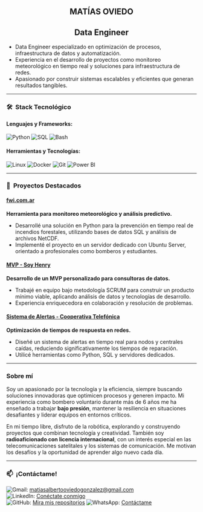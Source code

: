 <h2 align="center">
MATÍAS OVIEDO
</h2>

<h2 align="center">
Data Engineer
</h2>

- Data Engineer especializado en optimización de procesos, infraestructura de datos y automatización.  
- Experiencia en el desarrollo de proyectos como monitoreo meteorológico en tiempo real y soluciones para infraestructura de redes.  
- Apasionado por construir sistemas escalables y eficientes que generan resultados tangibles.

---

### 🛠 &nbsp;Stack Tecnológico
#### **Lenguajes y Frameworks:**
![Python](https://img.shields.io/badge/-Python-3776AB?style=flat&logo=python&logoColor=white)
![SQL](https://img.shields.io/badge/-SQL-4479A1?style=flat&logo=mysql&logoColor=white)
![Bash](https://img.shields.io/badge/-Bash-4EAA25?style=flat&logo=gnu-bash&logoColor=white)

#### **Herramientas y Tecnologías:**
![Linux](https://img.shields.io/badge/-Linux-FCC624?style=flat&logo=linux&logoColor=black)
![Docker](https://img.shields.io/badge/-Docker-2496ED?style=flat&logo=docker&logoColor=white)
![Git](https://img.shields.io/badge/-Git-F05032?style=flat&logo=git&logoColor=white)
![Power BI](https://img.shields.io/badge/-Power%20BI-F2C811?style=flat&logo=power-bi&logoColor=black)

---

### 🚀 &nbsp;Proyectos Destacados
#### [fwi.com.ar](https://github.com/matiasoviedo28/fwi)
**Herramienta para monitoreo meteorológico y análisis predictivo.**  
- Desarrollé una solución en Python para la prevención en tiempo real de incendios forestales, utilizando bases de datos SQL y análisis de archivos NetCDF.  
- Implementé el proyecto en un servidor dedicado con Ubuntu Server, orientado a profesionales como bomberos y estudiantes.

#### [MVP - Soy Henry](https://github.com/matiasoviedo28/mvp-henry)
**Desarrollo de un MVP personalizado para consultoras de datos.**  
- Trabajé en equipo bajo metodología SCRUM para construir un producto mínimo viable, aplicando análisis de datos y tecnologías de desarrollo.  
- Experiencia enriquecedora en colaboración y resolución de problemas.

#### [Sistema de Alertas - Cooperativa Telefónica](https://github.com/matiasoviedo28/sistema-alertas)
**Optimización de tiempos de respuesta en redes.**  
- Diseñé un sistema de alertas en tiempo real para nodos y centrales caídas, reduciendo significativamente los tiempos de reparación.  
- Utilicé herramientas como Python, SQL y servidores dedicados.

---
### **Sobre mí**
Soy un apasionado por la tecnología y la eficiencia, siempre buscando soluciones innovadoras que optimicen procesos y generen impacto. Mi experiencia como bombero voluntario durante más de 6 años me ha enseñado a trabajar **bajo presión**, mantener la resiliencia en situaciones desafiantes y liderar equipos en entornos críticos.

En mi tiempo libre, disfruto de la robótica, explorando y construyendo proyectos que combinan tecnología y creatividad. También soy **radioaficionado con licencia internacional**, con un interés especial en las telecomunicaciones satelitales y los sistemas de comunicación. Me motivan los desafíos y la oportunidad de aprender algo nuevo cada día.

---

### 📫 &nbsp;¡Contáctame!
![Gmail](https://img.shields.io/badge/-Gmail-D14836?style=flat&logo=gmail&logoColor=white): matiasalbertooviedogonzalez@gmail.com  
![LinkedIn](https://img.shields.io/badge/-LinkedIn-0A66C2?style=flat&logo=linkedin&logoColor=white): [Conéctate conmigo](https://www.linkedin.com/in/matias-alberto-oviedo-gonzalez/)  
![GitHub](https://img.shields.io/badge/-GitHub-181717?style=flat&logo=github&logoColor=white): [Mira mis repositorios](https://github.com/matiasoviedo28)
![WhatsApp](https://img.shields.io/badge/-WhatsApp-25D366?style=flat&logo=whatsapp&logoColor=white): [Contáctame](https://wa.me/5492665039370?text=¡Hola%20Matías!%20Estoy%20interesado%20en%20contactarte)

